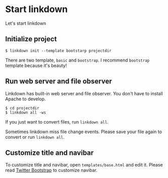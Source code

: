 Start linkdown
==============

Let's start linkdown

Initialize project
------------------

    $ linkdown init --template bootstarp projectdir

There are two template, `basic` and `bootstrap`. I recommend `bootstrap` template because it's beauty!

Run web server and file observer
--------------------------------

Linkdown has built-in web server and file observer.
You don't have to install Apache to develop.

    $ cd projectdir
    $ linkdown all -ws

If you just want to convert files, run `linkdown all`.

Sometimes linkdown miss file change events. Please save your file again to convert or run `linkdown all`.

Customize title and navibar
---------------------------

To customize title and navibar, open `templates/base.html` and edit it.
Please read [Twitter Bootstrap](http://twitter.github.com/bootstrap/) to customize navibar.


